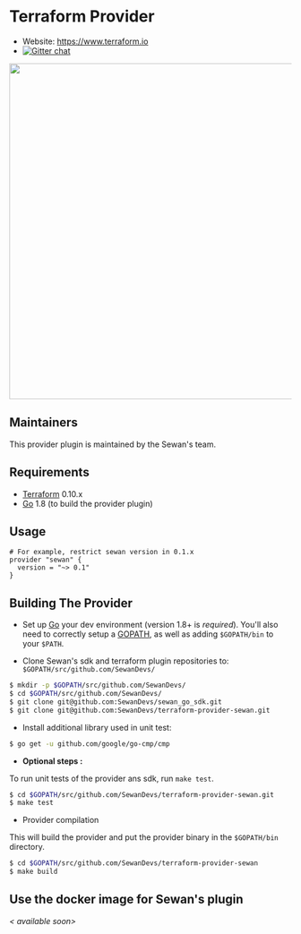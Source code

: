 Terraform Provider
==================

- Website: https://www.terraform.io
- [![Gitter chat](https://badges.gitter.im/hashicorp-terraform/Lobby.png)](https://gitter.im/hashicorp-terraform/Lobby)


<img src="https://cdn.rawgit.com/hashicorp/terraform-website/master/content/source/assets/images/logo-hashicorp.svg" width="600px">

Maintainers
-----------

This provider plugin is maintained by the Sewan's team.

Requirements
------------

-	[Terraform](https://www.terraform.io/downloads.html) 0.10.x
-	[Go](https://golang.org/doc/install) 1.8 (to build the provider plugin)

Usage
---------------------

```
# For example, restrict sewan version in 0.1.x
provider "sewan" {
  version = "~> 0.1"
}
```

Building The Provider
---------------------

* Set up [Go](http://www.golang.org) your dev environment (version 1.8+ is *required*). You'll also need to correctly setup a [GOPATH](http://golang.org/doc/code.html#GOPATH), as well as adding `$GOPATH/bin` to your `$PATH`.

* Clone Sewan's sdk and terraform plugin repositories to: `$GOPATH/src/github.com/SewanDevs/`

```sh
$ mkdir -p $GOPATH/src/github.com/SewanDevs/
$ cd $GOPATH/src/github.com/SewanDevs/
$ git clone git@github.com:SewanDevs/sewan_go_sdk.git
$ git clone git@github.com:SewanDevs/terraform-provider-sewan.git
```

* Install additional library used in unit test:
```sh
$ go get -u github.com/google/go-cmp/cmp
```

* **Optional steps :**

To run unit tests of the provider ans sdk, run `make test`.

```sh
$ cd $GOPATH/src/github.com/SewanDevs/terraform-provider-sewan.git
$ make test
```

* Provider compilation

This will build the provider and put the provider binary in the `$GOPATH/bin` directory.

```sh
$ cd $GOPATH/src/github.com/SewanDevs/terraform-provider-sewan
$ make build
```

Use the docker image for Sewan's plugin
---------------------------
*< available soon>*
